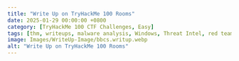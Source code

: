 ```yaml
---
title: "Write Up on TryHackMe 100 Rooms"
date: 2025-01-29 00:00:00 +0800
category: [TryHackMe 100 CTF Challenges, Easy]
tags: [thm, writeups, malware analysis, Windows, Threat Intel, red team, blue team]
image: Images/WriteUp-Image/bbcs.writup.webp
alt: "Write Up on TryHackMe 100 Rooms"
---
```

